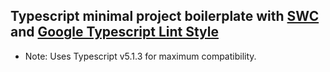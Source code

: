 ## Typescript minimal project boilerplate with [SWC](https://swc.rs/) and [Google Typescript Lint Style](https://github.com/google/gts)

* Note: Uses Typescript v5.1.3 for maximum compatibility.
